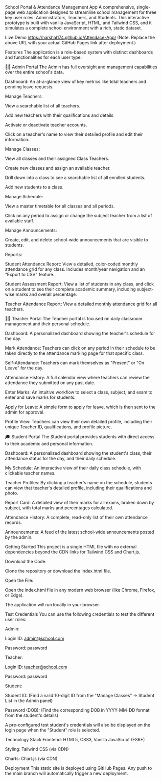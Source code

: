 School Portal & Attendance Management App
A comprehensive, single-page web application designed to streamline school management for three key user roles: Administrators, Teachers, and Students. This interactive prototype is built with vanilla JavaScript, HTML, and Tailwind CSS, and it simulates a complete school environment with a rich, static dataset.

Live Demo
https://harshal174.github.io/Attendace-App/
(Note: Replace the above URL with your actual GitHub Pages link after deployment.)

Features
The application is a role-based system with distinct dashboards and functionalities for each user type.

👨‍💼 Admin Portal
The Admin has full oversight and management capabilities over the entire school's data.

Dashboard: An at-a-glance view of key metrics like total teachers and pending leave requests.

Manage Teachers:

View a searchable list of all teachers.

Add new teachers with their qualifications and details.

Activate or deactivate teacher accounts.

Click on a teacher's name to view their detailed profile and edit their information.

Manage Classes:

View all classes and their assigned Class Teachers.

Create new classes and assign an available teacher.

Drill down into a class to see a searchable list of all enrolled students.

Add new students to a class.

Manage Schedule:

View a master timetable for all classes and all periods.

Click on any period to assign or change the subject teacher from a list of available staff.

Manage Announcements:

Create, edit, and delete school-wide announcements that are visible to students.

Reports:

Student Attendance Report: View a detailed, color-coded monthly attendance grid for any class. Includes month/year navigation and an "Export to CSV" feature.

Student Assessment Report: View a list of students in any class, and click on a student to see their complete academic summary, including subject-wise marks and overall percentage.

Teacher Attendance Report: View a detailed monthly attendance grid for all teachers.

👩‍🏫 Teacher Portal
The Teacher portal is focused on daily classroom management and their personal schedule.

Dashboard: A personalized dashboard showing the teacher's schedule for the day.

Mark Attendance: Teachers can click on any period in their schedule to be taken directly to the attendance marking page for that specific class.

Self-Attendance: Teachers can mark themselves as "Present" or "On Leave" for the day.

Attendance History: A full calendar view where teachers can review the attendance they submitted on any past date.

Enter Marks: An intuitive workflow to select a class, subject, and exam to enter and save marks for students.

Apply for Leave: A simple form to apply for leave, which is then sent to the admin for approval.

Profile View: Teachers can view their own detailed profile, including their unique Teacher ID, qualifications, and profile picture.

🎓 Student Portal
The Student portal provides students with direct access to their academic and personal information.

Dashboard: A personalized dashboard showing the student's class, their attendance status for the day, and their daily schedule.

My Schedule: An interactive view of their daily class schedule, with clickable teacher names.

Teacher Profiles: By clicking a teacher's name on the schedule, students can view that teacher's detailed profile, including their qualifications and photo.

Report Card: A detailed view of their marks for all exams, broken down by subject, with total marks and percentages calculated.

Attendance History: A complete, read-only list of their own attendance records.

Announcements: A feed of the latest school-wide announcements posted by the admin.

Getting Started
This project is a single HTML file with no external dependencies beyond the CDN links for Tailwind CSS and Chart.js.

Download the Code:

Clone the repository or download the index.html file.

Open the File:

Open the index.html file in any modern web browser (like Chrome, Firefox, or Edge).

The application will run locally in your browser.

Test Credentials
You can use the following credentials to test the different user roles:

Admin:

Login ID: admin@school.com

Password: password

Teacher:

Login ID: teacher@school.com

Password: password

Student:

Student ID: (Find a valid 10-digit ID from the "Manage Classes" -> Student List in the Admin panel)

Password (DOB): (Find the corresponding DOB in YYYY-MM-DD format from the student's details)

A pre-configured test student's credentials will also be displayed on the login page when the "Student" role is selected.

Technology Stack
Frontend: HTML5, CSS3, Vanilla JavaScript (ES6+)

Styling: Tailwind CSS (via CDN)

Charts: Chart.js (via CDN)

Deployment
This static site is deployed using GitHub Pages. Any push to the main branch will automatically trigger a new deployment.
